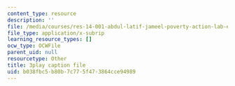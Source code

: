 ```yaml
---
content_type: resource
description: ''
file: /media/courses/res-14-001-abdul-latif-jameel-poverty-action-lab-executive-training-evaluating-social-programs-2009-spring-2009/b038fbc5b80b7c775f473864cce94989_SW5Zfs97wSw.srt
file_type: application/x-subrip
learning_resource_types: []
ocw_type: OCWFile
parent_uid: null
resourcetype: Other
title: 3play caption file
uid: b038fbc5-b80b-7c77-5f47-3864cce94989
---
```

